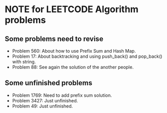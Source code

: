 # NOTE for LEETCODE Algorithm problems

## Some problems need to revise

- Problem 560: About how to use Prefix Sum and Hash Map.
- Problem 17: About backtracking and using push_back() and pop_back() with string.
- Problem 88: See again the solution of the another people.

## Some unfinished problems

- Problem 1769: Need to add prefix sum solution.
- Problem 3427: Just unfinished.
- Problem 49: Just unfinished.
